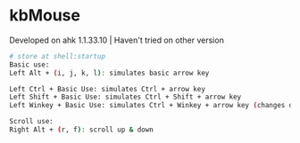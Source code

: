 # kbMouse

Developed on ahk 1.1.33.10 | Haven't tried on other version

```bash
# store at shell:startup
Basic use: 
Left Alt + (i, j, k, l): simulates basic arrow key
```

```bash
Left Ctrl + Basic Use: simulates Ctrl + arrow key
Left Shift + Basic Use: simulates Ctrl + Shift + arrow key
Left Winkey + Basic Use: simulates Ctrl + Winkey + arrow key (changes desktop)

Scroll use:
Right Alt + (r, f): scroll up & down
```
